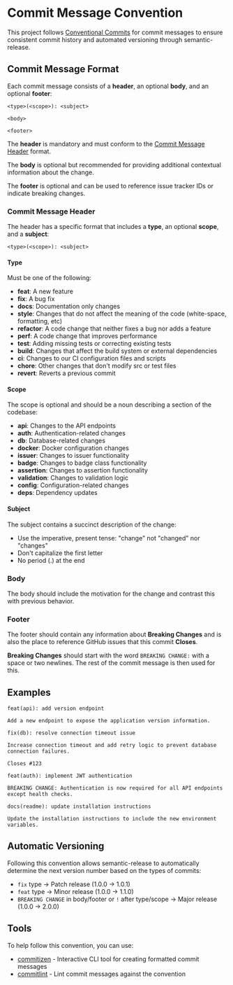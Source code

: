 # Commit Message Convention

This project follows [Conventional Commits](https://www.conventionalcommits.org/) for commit messages to ensure consistent commit history and automated versioning through semantic-release.

## Commit Message Format

Each commit message consists of a **header**, an optional **body**, and an optional **footer**:

```
<type>(<scope>): <subject>

<body>

<footer>
```

The **header** is mandatory and must conform to the [Commit Message Header](#commit-message-header) format.

The **body** is optional but recommended for providing additional contextual information about the change.

The **footer** is optional and can be used to reference issue tracker IDs or indicate breaking changes.

### Commit Message Header

The header has a specific format that includes a **type**, an optional **scope**, and a **subject**:

```
<type>(<scope>): <subject>
```

#### Type

Must be one of the following:

* **feat**: A new feature
* **fix**: A bug fix
* **docs**: Documentation only changes
* **style**: Changes that do not affect the meaning of the code (white-space, formatting, etc)
* **refactor**: A code change that neither fixes a bug nor adds a feature
* **perf**: A code change that improves performance
* **test**: Adding missing tests or correcting existing tests
* **build**: Changes that affect the build system or external dependencies
* **ci**: Changes to our CI configuration files and scripts
* **chore**: Other changes that don't modify src or test files
* **revert**: Reverts a previous commit

#### Scope

The scope is optional and should be a noun describing a section of the codebase:

* **api**: Changes to the API endpoints
* **auth**: Authentication-related changes
* **db**: Database-related changes
* **docker**: Docker configuration changes
* **issuer**: Changes to issuer functionality
* **badge**: Changes to badge class functionality
* **assertion**: Changes to assertion functionality
* **validation**: Changes to validation logic
* **config**: Configuration-related changes
* **deps**: Dependency updates

#### Subject

The subject contains a succinct description of the change:

* Use the imperative, present tense: "change" not "changed" nor "changes"
* Don't capitalize the first letter
* No period (.) at the end

### Body

The body should include the motivation for the change and contrast this with previous behavior.

### Footer

The footer should contain any information about **Breaking Changes** and is also the place to reference GitHub issues that this commit **Closes**.

**Breaking Changes** should start with the word `BREAKING CHANGE:` with a space or two newlines. The rest of the commit message is then used for this.

## Examples

```
feat(api): add version endpoint

Add a new endpoint to expose the application version information.
```

```
fix(db): resolve connection timeout issue

Increase connection timeout and add retry logic to prevent database connection failures.

Closes #123
```

```
feat(auth): implement JWT authentication

BREAKING CHANGE: Authentication is now required for all API endpoints except health checks.
```

```
docs(readme): update installation instructions

Update the installation instructions to include the new environment variables.
```

## Automatic Versioning

Following this convention allows semantic-release to automatically determine the next version number based on the types of commits:

* `fix` type → Patch release (1.0.0 → 1.0.1)
* `feat` type → Minor release (1.0.0 → 1.1.0)
* `BREAKING CHANGE` in body/footer or `!` after type/scope → Major release (1.0.0 → 2.0.0)

## Tools

To help follow this convention, you can use:

* [commitizen](https://github.com/commitizen/cz-cli) - Interactive CLI tool for creating formatted commit messages
* [commitlint](https://github.com/conventional-changelog/commitlint) - Lint commit messages against the convention
